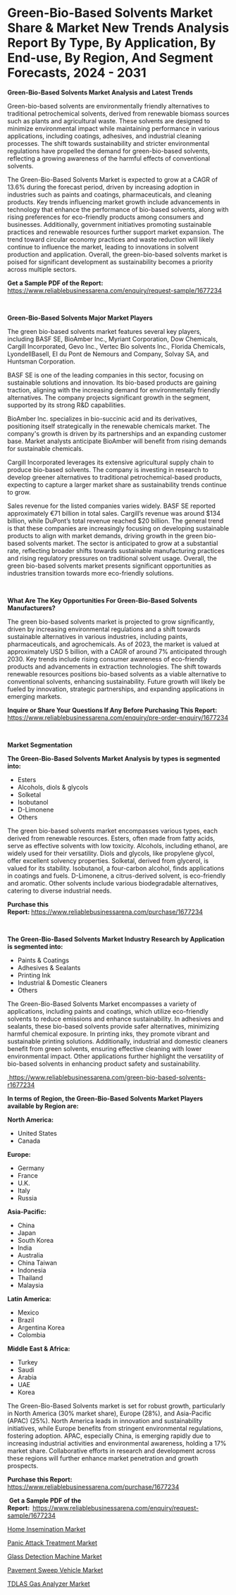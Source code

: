 <p><h1>Green-Bio-Based Solvents Market Share & Market New Trends Analysis Report By Type, By Application, By End-use, By Region, And Segment Forecasts, 2024 - 2031</h1></p><p><strong>Green-Bio-Based Solvents Market Analysis and Latest Trends</strong></p>
<p><p>Green-bio-based solvents are environmentally friendly alternatives to traditional petrochemical solvents, derived from renewable biomass sources such as plants and agricultural waste. These solvents are designed to minimize environmental impact while maintaining performance in various applications, including coatings, adhesives, and industrial cleaning processes. The shift towards sustainability and stricter environmental regulations have propelled the demand for green-bio-based solvents, reflecting a growing awareness of the harmful effects of conventional solvents.</p><p>The Green-Bio-Based Solvents Market is expected to grow at a CAGR of 13.6% during the forecast period, driven by increasing adoption in industries such as paints and coatings, pharmaceuticals, and cleaning products. Key trends influencing market growth include advancements in technology that enhance the performance of bio-based solvents, along with rising preferences for eco-friendly products among consumers and businesses. Additionally, government initiatives promoting sustainable practices and renewable resources further support market expansion. The trend toward circular economy practices and waste reduction will likely continue to influence the market, leading to innovations in solvent production and application. Overall, the green-bio-based solvents market is poised for significant development as sustainability becomes a priority across multiple sectors.</p></p>
<p><strong>Get a Sample PDF of the Report:&nbsp;</strong> <a href="https://www.reliablebusinessarena.com/enquiry/request-sample/1677234?utm_campaign=1337&utm_medium=2&utm_source=Github&utm_content=ia&utm_term=03102024&utm_id=green-bio-based-solvents">https://www.reliablebusinessarena.com/enquiry/request-sample/1677234</a></p>
<p>&nbsp;</p>
<p><strong>Green-Bio-Based Solvents Major Market Players</strong></p>
<p><p>The green bio-based solvents market features several key players, including BASF SE, BioAmber Inc., Myriant Corporation, Dow Chemicals, Cargill Incorporated, Gevo Inc., Vertec Bio solvents Inc., Florida Chemicals, LyondellBasell, EI du Pont de Nemours and Company, Solvay SA, and Huntsman Corporation. </p><p>BASF SE is one of the leading companies in this sector, focusing on sustainable solutions and innovation. Its bio-based products are gaining traction, aligning with the increasing demand for environmentally friendly alternatives. The company projects significant growth in the segment, supported by its strong R&D capabilities.</p><p>BioAmber Inc. specializes in bio-succinic acid and its derivatives, positioning itself strategically in the renewable chemicals market. The company's growth is driven by its partnerships and an expanding customer base. Market analysts anticipate BioAmber will benefit from rising demands for sustainable chemicals.</p><p>Cargill Incorporated leverages its extensive agricultural supply chain to produce bio-based solvents. The company is investing in research to develop greener alternatives to traditional petrochemical-based products, expecting to capture a larger market share as sustainability trends continue to grow.</p><p>Sales revenue for the listed companies varies widely. BASF SE reported approximately €71 billion in total sales. Cargill’s revenue was around $134 billion, while DuPont’s total revenue reached $20 billion. The general trend is that these companies are increasingly focusing on developing sustainable products to align with market demands, driving growth in the green bio-based solvents market. The sector is anticipated to grow at a substantial rate, reflecting broader shifts towards sustainable manufacturing practices and rising regulatory pressures on traditional solvent usage. Overall, the green bio-based solvents market presents significant opportunities as industries transition towards more eco-friendly solutions.</p></p>
<p>&nbsp;</p>
<p><strong>What Are The Key Opportunities For Green-Bio-Based Solvents Manufacturers?</strong></p>
<p><p>The green bio-based solvents market is projected to grow significantly, driven by increasing environmental regulations and a shift towards sustainable alternatives in various industries, including paints, pharmaceuticals, and agrochemicals. As of 2023, the market is valued at approximately USD 5 billion, with a CAGR of around 7% anticipated through 2030. Key trends include rising consumer awareness of eco-friendly products and advancements in extraction technologies. The shift towards renewable resources positions bio-based solvents as a viable alternative to conventional solvents, enhancing sustainability. Future growth will likely be fueled by innovation, strategic partnerships, and expanding applications in emerging markets.</p></p>
<p><strong>Inquire or Share Your Questions If Any Before Purchasing This Report:</strong> <a href="https://www.reliablebusinessarena.com/enquiry/pre-order-enquiry/1677234?utm_campaign=1337&utm_medium=2&utm_source=Github&utm_content=ia&utm_term=03102024&utm_id=green-bio-based-solvents">https://www.reliablebusinessarena.com/enquiry/pre-order-enquiry/1677234</a></p>
<p>&nbsp;</p>
<p><strong>Market Segmentation</strong></p>
<p><strong>The Green-Bio-Based Solvents Market Analysis by types is segmented into:</strong></p>
<p><ul><li>Esters</li><li>Alcohols, diols & glycols</li><li>Solketal</li><li>Isobutanol</li><li>D-Limonene</li><li>Others</li></ul></p>
<p><p>The green bio-based solvents market encompasses various types, each derived from renewable resources. Esters, often made from fatty acids, serve as effective solvents with low toxicity. Alcohols, including ethanol, are widely used for their versatility. Diols and glycols, like propylene glycol, offer excellent solvency properties. Solketal, derived from glycerol, is valued for its stability. Isobutanol, a four-carbon alcohol, finds applications in coatings and fuels. D-Limonene, a citrus-derived solvent, is eco-friendly and aromatic. Other solvents include various biodegradable alternatives, catering to diverse industrial needs.</p></p>
<p><strong>Purchase this Report:&nbsp;</strong><a href="https://www.reliablebusinessarena.com/purchase/1677234?utm_campaign=1337&utm_medium=2&utm_source=Github&utm_content=ia&utm_term=03102024&utm_id=green-bio-based-solvents">https://www.reliablebusinessarena.com/purchase/1677234</a></p>
<p>&nbsp;</p>
<p><strong>The Green-Bio-Based Solvents Market Industry Research by Application is segmented into:</strong></p>
<p><ul><li>Paints & Coatings</li><li>Adhesives & Sealants</li><li>Printing Ink</li><li>Industrial & Domestic Cleaners</li><li>Others</li></ul></p>
<p><p>The Green-Bio-Based Solvents Market encompasses a variety of applications, including paints and coatings, which utilize eco-friendly solvents to reduce emissions and enhance sustainability. In adhesives and sealants, these bio-based solvents provide safer alternatives, minimizing harmful chemical exposure. In printing inks, they promote vibrant and sustainable printing solutions. Additionally, industrial and domestic cleaners benefit from green solvents, ensuring effective cleaning with lower environmental impact. Other applications further highlight the versatility of bio-based solvents in enhancing product safety and sustainability.</p></p>
<p><a href="https://www.reliablebusinessarena.com/green-bio-based-solvents-r1677234?utm_campaign=1337&utm_medium=2&utm_source=Github&utm_content=ia&utm_term=03102024&utm_id=green-bio-based-solvents">&nbsp;https://www.reliablebusinessarena.com/green-bio-based-solvents-r1677234</a></p>
<p><strong>In terms of Region, the Green-Bio-Based Solvents Market Players available by Region are:</strong></p>
<p>
    <p> <strong> North America: </strong>
        <ul>
            <li>United States</li>
            <li>Canada</li>
        </ul>
        </p> 
    <p> <strong> Europe: </strong>
        <ul>
            <li>Germany</li>
            <li>France</li>
            <li>U.K.</li>
            <li>Italy</li>
            <li>Russia</li>
        </ul>
        </p> 
    <p> <strong> Asia-Pacific: </strong>
        <ul>
            <li>China</li>
            <li>Japan</li>
            <li>South Korea</li>
            <li>India</li>
            <li>Australia</li>
            <li>China Taiwan</li>
            <li>Indonesia</li>
            <li>Thailand</li>
            <li>Malaysia</li>
        </ul>
        </p> 
    <p> <strong> Latin America: </strong>
        <ul>
            <li>Mexico</li>
            <li>Brazil</li>
            <li>Argentina Korea</li>
            <li>Colombia</li>
        </ul>
        </p> 
    <p> <strong> Middle East & Africa: </strong>
        <ul>
            <li>Turkey</li>
            <li>Saudi</li>
            <li>Arabia</li>
            <li>UAE</li>
            <li>Korea</li>
        </ul>
    </p>
    </p>
<p><p>The Green-Bio-Based Solvents market is set for robust growth, particularly in North America (30% market share), Europe (28%), and Asia-Pacific (APAC) (25%). North America leads in innovation and sustainability initiatives, while Europe benefits from stringent environmental regulations, fostering adoption. APAC, especially China, is emerging rapidly due to increasing industrial activities and environmental awareness, holding a 17% market share. Collaborative efforts in research and development across these regions will further enhance market penetration and growth prospects.</p></p>
<p><strong>Purchase this Report: </strong><a href="https://www.reliablebusinessarena.com/purchase/1677234?utm_campaign=1337&utm_medium=2&utm_source=Github&utm_content=ia&utm_term=03102024&utm_id=green-bio-based-solvents">https://www.reliablebusinessarena.com/purchase/1677234</a></p>
<p>&nbsp;<strong>Get a Sample PDF of the Report:&nbsp;&nbsp;</strong><a href="https://www.reliablebusinessarena.com/enquiry/request-sample/1677234?utm_campaign=1337&utm_medium=2&utm_source=Github&utm_content=ia&utm_term=03102024&utm_id=green-bio-based-solvents">https://www.reliablebusinessarena.com/enquiry/request-sample/1677234</a></p>
<p><strong></strong></p>
<p><p><a href="https://www.linkedin.com/pulse/navigating-home-insemination-market-expert-analysis-forecast-q5kgf?trackingId=15tJm9vzTF2JSGGP5OzYVQ%3D%3D&utm_campaign=1337&utm_medium=2&utm_source=Github&utm_content=ia&utm_term=03102024&utm_id=green-bio-based-solvents">Home Insemination Market</a></p><p><a href="https://www.linkedin.com/pulse/how-regions-adapting-panic-attack-treatment-market-global-trends-bzfhf?trackingId=wgpH%2BgARRb6ItfcDp7jqog%3D%3D&utm_campaign=1337&utm_medium=2&utm_source=Github&utm_content=ia&utm_term=03102024&utm_id=green-bio-based-solvents">Panic Attack Treatment Market</a></p><p><a href="https://issuu.com/reportprime-2/docs/glass-detection-machine-market-size_527844b56bc57c?utm_campaign=1337&utm_medium=2&utm_source=Github&utm_content=ia&utm_term=03102024&utm_id=green-bio-based-solvents">Glass Detection Machine Market</a></p><p><a href="https://issuu.com/reportprime-2/docs/pavement-sweep-vehicle-market-size-_e9ade07241c85e?utm_campaign=1337&utm_medium=2&utm_source=Github&utm_content=ia&utm_term=03102024&utm_id=green-bio-based-solvents">Pavement Sweep Vehicle Market</a></p><p><a href="https://www.linkedin.com/pulse/emerging-trends-tdlas-gas-analyzer-market-global-outlook-n64ff?trackingId=TRB0uj2YSTmgReM9el1T6Q%3D%3D&utm_campaign=1337&utm_medium=2&utm_source=Github&utm_content=ia&utm_term=03102024&utm_id=green-bio-based-solvents">TDLAS Gas Analyzer Market</a></p></p>
